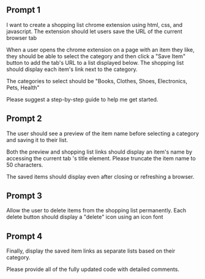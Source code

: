 ## Prompt 1
I want to create a shopping list chrome extension using html, css, and javascript.
The extension should let users save the URL of the current browser tab

When a user opens the chrome extension on a page with an item they like, they should be able to select the category and then click a "Save Item" button to add the tab's URL to a list displayed below. The shopping list should display each item's link next to the category.

The categories to select should be "Books, Clothes, Shoes, Electronics, Pets, Health"

Please suggest a step-by-step guide to help me get started.

## Prompt 2
The user should see a preview of the item name before selecting a category and saving it to their list.

Both the preview and shopping list links should display an item's name by accessing the current tab 's title element. Please truncate the item name to 50 characters.

The saved items should display even after closing or refreshing a browser.

## Prompt 3
Allow the user to delete items from the shopping list permanently.
Each delete button should display a "delete" icon using an icon font

## Prompt 4 
Finally, display the saved item links as separate lists based on their category.

Please provide all of the fully updated code with detailed comments.

